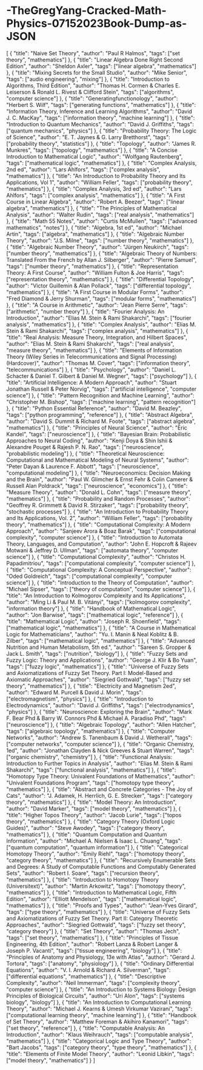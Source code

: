 # -TheGregYang-Cracked-Math-Physics-07152023Book-Dump-as-JSON
[
    {
      "title": "Naive Set Theory",
      "author": "Paul R Halmos",
      "tags": ["set theory", "mathematics"]
    },
    {
      "title": "Linear Algebra Done Right Second Edition",
      "author": "Sheldon Axler",
      "tags": ["linear algebra", "mathematics"]
    },
    {
      "title": "Mixing Secrets for the Small Studio",
      "author": "Mike Senior",
      "tags": ["audio engineering", "mixing"]
    },
    {
      "title": "Introduction to Algorithms, Third Edition",
      "author": "Thomas H. Cormen & Charles E. Leiserson & Ronald L. Rivest & Clifford Stein",
      "tags": ["algorithms", "computer science"]
    },
    {
      "title": "Generatingfunctionology",
      "author": "Herbert S. Wilf",
      "tags": ["generating functions", "mathematics"]
    },
    {
      "title": "Information Theory, Inference and Learning Algorithms",
      "author": "David J. C. MacKay",
      "tags": ["information theory", "machine learning"]
    },
    {
      "title": "Introduction to Quantum Mechanics",
      "author": "David J. Griffiths",
      "tags": ["quantum mechanics", "physics"]
    },
    {
      "title": "Probability Theory: The Logic of Science",
      "author": "E. T. Jaynes & G. Larry Bretthorst",
      "tags": ["probability theory", "statistics"]
    },
    {
      "title": "Topology",
      "author": "James R. Munkres",
      "tags": ["topology", "mathematics"]
    },
    {
      "title": "A Concise Introduction to Mathematical Logic",
      "author": "Wolfgang Rautenberg",
      "tags": ["mathematical logic", "mathematics"]
    },
    {
      "title": "Complex Analysis, 2nd ed",
      "author": "Lars Ahlfors",
      "tags": ["complex analysis", "mathematics"]
    },
    {
      "title": "An Introduction to Probability Theory and Its Applications, Vol 1",
      "author": "William Feller",
      "tags": ["probability theory", "mathematics"]
    },
    {
      "title": "Complex Analysis, 3rd ed",
      "author": "Lars Ahlfors",
      "tags": ["complex analysis", "mathematics"]
    },
    {
      "title": "A First Course in Linear Algebra",
      "author": "Robert A. Beezer",
      "tags": ["linear algebra", "mathematics"]
    },
    {
      "title": "The Principles of Mathematical Analysis",
      "author": "Walter Rudin",
      "tags": ["real analysis", "mathematics"]
    },
    {
      "title": "Math 55 Notes",
      "author": "Curtis McMullen",
      "tags": ["advanced mathematics", "notes"]
    },
    {
      "title": "Algebra, 1st ed",
      "author": "Michael Artin",
      "tags": ["algebra", "mathematics"]
    },
    {
      "title": "Algebraic Number Theory",
      "author": "J.S. Milne",
      "tags": ["number theory", "mathematics"]
    },
    {
      "title": "Algebraic Number Theory",
      "author": "Jürgen Neukirch",
      "tags": ["number theory", "mathematics"]
    },
    {
      "title": "Algebraic Theory of Numbers: Translated From the French by Allan J. Silberger",
      "author": "Pierre Samuel",
      "tags": ["number theory", "mathematics"]
    },
    {
      "title": "Representation Theory: A First Course",
      "author": "William Fulton & Joe Harris",
      "tags": ["representation theory", "mathematics"]
    },
    {
      "title": "Differential Topology",
      "author": "Victor Guillemin & Alan Pollack",
      "tags": ["differential topology", "mathematics"]
    },
    {
      "title": "A First Course in Modular Forms",
      "author": "Fred Diamond & Jerry Shurman",
      "tags": ["modular forms", "mathematics"]
    },
    {
      "title": "A Course in Arithmetic",
      "author": "Jean Pierre Serre",
      "tags": ["arithmetic", "number theory"]
    },
    {
      "title": "Fourier Analysis: An Introduction",
      "author": "Elias M. Stein & Rami Shakarchi",
      "tags": ["fourier analysis", "mathematics"]
    },
    {
      "title": "Complex Analysis",
      "author": "Elias M. Stein & Rami Shakarchi",
      "tags": ["complex analysis", "mathematics"]
    },
    {
      "title": "Real Analysis: Measure Theory, Integration, and Hilbert Spaces",
      "author": "Elias M. Stein & Rami Shakarchi",
      "tags": ["real analysis", "measure theory", "mathematics"]
    },
    {
      "title": "Elements of Information Theory (Wiley Series in Telecommunications and Signal Processing) (Hardcover)",
      "author": "Thomas M. Cover",
      "tags": ["information theory", "telecommunications"]
    },
    {
      "title": "Psychology",
      "author": "Daniel L. Schacter & Daniel T. Gilbert & Daniel M. Wegner",
      "tags": ["psychology"]
    },
    {
      "title": "Artificial Intelligence: A Modern Approach",
      "author": "Stuart Jonathan Russell & Peter Norvig",
      "tags": ["artificial intelligence", "computer science"]
    },
    {
      "title": "Pattern Recognition and Machine Learning",
      "author": "Christopher M. Bishop",
      "tags": ["machine learning", "pattern recognition"]
    },
    {
      "title": "Python Essential Reference",
      "author": "David M. Beazley",
      "tags": ["python programming", "reference"]
    },
    {
      "title": "Abstract Algebra",
      "author": "David S. Dummit & Richard M. Foote",
      "tags": ["abstract algebra", "mathematics"]
    },
    {
      "title": "Principles of Neural Science",
      "author": "Eric Kandel",
      "tags": ["neuroscience"]
    },
    {
      "title": "Bayesian Brain: Probabilistic Approaches to Neural Coding",
      "author": "Kenji Doya & Shin Ishii & Alexandre Pouget & Rajesh P. N. Rao",
      "tags": ["neuroscience", "probabilistic modeling"]
    },
    {
      "title": "Theoretical Neuroscience: Computational and Mathematical Modeling of Neural Systems",
      "author": "Peter Dayan & Laurence F. Abbott",
      "tags": ["neuroscience", "computational modeling"]
    },
    {
      "title": "Neuroeconomics: Decision Making and the Brain",
      "author": "Paul W. Glimcher & Ernst Fehr & Colin Camerer & Russell Alan Poldrack",
      "tags": ["neuroscience", "economics"]
    },
    {
      "title": "Measure Theory",
      "author": "Donald L. Cohn",
      "tags": ["measure theory", "mathematics"]
    },
    {
      "title": "Probability and Random Processes",
      "author": "Geoffrey R. Grimmett & David R. Stirzaker",
      "tags": ["probability theory", "stochastic processes"]
    },
    {
      "title": "An Introduction to Probability Theory and Its Applications, Vol. 2",
      "author": "William Feller",
      "tags": ["probability theory", "mathematics"]
    },
    {
      "title": "Computational Complexity: A Modern Approach",
      "author": "Sanjeev Arora & Boaz Barak",
      "tags": ["computational complexity", "computer science"]
    },
    {
      "title": "Introduction to Automata Theory, Languages, and Computation",
      "author": "John E. Hopcroft & Rajeev Motwani & Jeffrey D. Ullman",
      "tags": ["automata theory", "computer science"]
    },
    {
      "title": "Computational Complexity",
      "author": "Christos H. Papadimitriou",
      "tags": ["computational complexity", "computer science"]
    },
    {
      "title": "Computational Complexity: A Conceptual Perspective",
      "author": "Oded Goldreich",
      "tags": ["computational complexity", "computer science"]
    },
    {
      "title": "Introduction to the Theory of Computation",
      "author": "Michael Sipser",
      "tags": ["theory of computation", "computer science"]
    },
    {
      "title": "An Introduction to Kolmogorov Complexity and Its Applications",
      "author": "Ming Li & Paul M. B. Vitányi",
      "tags": ["kolmogorov complexity", "information theory"]
    },
    {
      "title": "Handbook of Mathematical Logic",
      "author": "Jon Barwise",
      "tags": ["mathematical logic", "reference"]
    },
    {
      "title": "Mathematical Logic",
      "author": "Joseph R. Shoenfield",
      "tags": ["mathematical logic", "mathematics"]
    },
    {
      "title": "A Course in Mathematical Logic for Mathematicians",
      "author": "Yu. I. Manin & Neal Koblitz & B. Zilber",
      "tags": ["mathematical logic", "mathematics"]
    },
    {
      "title": "Advanced Nutrition and Human Metabolism, 5th ed.",
      "author": "Sareen S. Gropper & Jack L. Smith",
      "tags": ["nutrition", "biology"]
    },
    {
      "title": "Fuzzy Sets and Fuzzy Logic: Theory and Applications",
      "author": "George J. Klir & Bo Yuan",
      "tags": ["fuzzy logic", "mathematics"]
    },
    {
      "title": "Universe of Fuzzy Sets and Axiomatizations of Fuzzy Set Theory. Part I: Model-Based and Axiomatic Approaches",
      "author": "Siegried Gottwald",
      "tags": ["fuzzy set theory", "mathematics"]
    },
    {
      "title": "Electricity and Magnetism 2ed",
      "author": "Edward M. Purcell & David J. Morin",
      "tags": ["electromagnetism", "physics"]
    },
    {
      "title": "Introduction to Electrodynamics",
      "author": "David J. Griffiths",
      "tags": ["electrodynamics", "physics"]
    },
    {
      "title": "Neuroscience: Exploring the Brain",
      "author": "Mark F. Bear Phd & Barry W. Connors Phd & Michael A. Paradiso Phd",
      "tags": ["neuroscience"]
    },
    {
      "title": "Algebraic Topology",
      "author": "Allen Hatcher",
      "tags": ["algebraic topology", "mathematics"]
    },
    {
      "title": "Computer Networks",
      "author": "Andrew S. Tanenbaum & David J. Wetherall",
      "tags": ["computer networks", "computer science"]
    },
    {
      "title": "Organic Chemistry, 1ed",
      "author": "Jonathan Clayden & Nick Greeves & Stuart Warren",
      "tags": ["organic chemistry", "chemistry"]
    },
    {
      "title": "Functional Analysis: Introduction to Further Topics in Analysis",
      "author": "Elias M. Stein & Rami Shakarchi",
      "tags": ["functional analysis", "mathematics"]
    },
    {
      "title": "Homotopy Type Theory: Univalent Foundations of Mathematics",
      "author": "Univalent Foundations Program",
      "tags": ["homotopy type theory", "mathematics"]
    },
    {
      "title": "Abstract and Concrete Categories - The Joy of Cats",
      "author": "J. Adamek, H. Herrlich, G. E. Strecker",
      "tags": ["category theory", "mathematics"]
    },
    {
      "title": "Model Theory: An Introduction",
      "author": "David Marker",
      "tags": ["model theory", "mathematics"]
    },
    {
      "title": "Higher Topos Theory",
      "author": "Jacob Lurie",
      "tags": ["topos theory", "mathematics"]
    },
    {
      "title": "Category Theory (Oxford Logic Guides)",
      "author": "Steve Awodey",
      "tags": ["category theory", "mathematics"]
    },
    {
      "title": "Quantum Computation and Quantum Information",
      "author": "Michael A. Nielsen & Isaac L. Chuang",
      "tags": ["quantum computation", "quantum information"]
    },
    {
      "title": "Categorical Homotopy Theory",
      "author": "Emily Riehl",
      "tags": ["homotopy theory", "category theory", "mathematics"]
    },
    {
      "title": "Recursively Enumerable Sets and Degrees: A Study of Computable Functions and Computably Generated Sets",
      "author": "Robert I. Soare",
      "tags": ["recursion theory", "mathematics"]
    },
    {
      "title": "Introduction to Homotopy Theory (Universitext)",
      "author": "Martin Arkowitz",
      "tags": ["homotopy theory", "mathematics"]
    },
    {
      "title": "Introduction to Mathematical Logic, Fifth Edition",
      "author": "Elliott Mendelson",
      "tags": ["mathematical logic", "mathematics"]
    },
    {
      "title": "Proofs and Types",
      "author": "Jean-Yves Girard",
      "tags": ["type theory", "mathematics"]
    },
    {
      "title": "Universe of Fuzzy Sets and Axiomatizations of Fuzzy Set Theory. Part II: Category Theoretic Approaches",
      "author": "Siegried Gottwald",
      "tags": ["fuzzy set theory", "category theory"]
    },
    {
      "title": "Set Theory",
      "author": "Thomas Jech",
      "tags": ["set theory", "mathematics"]
    },
    {
      "title": "Principles of Tissue Engineering, 4th Edition",
      "author": "Robert Lanza & Robert Langer & Joseph P. Vacanti",
      "tags": ["tissue engineering", "biology"]
    },
    {
      "title": "Principles of Anatomy and Physiology, 13e with Atlas",
      "author": "Gerard J. Tortora",
      "tags": ["anatomy", "physiology"]
    },
    {
      "title": "Ordinary Differential Equations",
      "author": "V. I. Arnold & Richard A. Silverman",
      "tags": ["differential equations", "mathematics"]
    },
    {
      "title": "Descriptive Complexity",
      "author": "Neil Immerman",
      "tags": ["complexity theory", "computer science"]
    },
    {
      "title": "An Introduction to Systems Biology: Design Principles of Biological Circuits",
      "author": "Uri Alon",
      "tags": ["systems biology", "biology"]
    },
    {
      "title": "An Introduction to Computational Learning Theory",
      "author": "Michael J. Kearns & Umesh Virkumar Vazirani",
      "tags": ["computational learning theory", "machine learning"]
    },
    {
      "title": "Handbook of Set Theory",
      "author": "Matthew Foreman & Akihiro Kanamori",
      "tags": ["set theory", "reference"]
    },
    {
      "title": "Computable Analysis: An Introduction",
      "author": "Klaus Weihrauch",
      "tags": ["computable analysis", "mathematics"]
    },
    {
      "title": "Categorical Logic and Type Theory",
      "author": "Bart Jacobs",
      "tags": ["category theory", "type theory", "mathematics"]
    },
    {
      "title": "Elements of Finite Model Theory",
      "author": "Leonid Libkin",
      "tags": ["model theory", "mathematics"]
    }
  ]